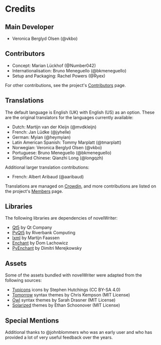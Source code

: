 # Credits

## Main Developer

* Veronica Berglyd Olsen (@vkbo)

## Contributors

* Concept: Marian Lückhof (@Number042)
* Internationalisation: Bruno Meneguello (@bkmeneguello)
* Setup and Packaging: Rachel Powers (@Ryex)

For other contributions, see the project's [Contributors](https://github.com/vkbo/novelWriter/graphs/contributors) page.

## Translations

The default language is English (UK) with English (US) as an option. These are the original
translators for the languages currently available:

* Dutch: Martijn van der Kleijn (@mvdkleijn)
* French: Jan Lüdke (@jyhelle)
* German: Myian (@heymyian)
* Latin American Spanish: Tommy Marplatt (@tmarplatt)
* Norwegian: Veronica Berglyd Olsen (@vkbo)
* Portuguese: Bruno Meneguello (@bkmeneguello)
* Simplified Chinese: Qianzhi Long (@longqzh)

Additional larger translation contributions:

* French: Albert Aribaud (@aaribaud)

Translations are managed on [Crowdin](https://crowdin.com/project/novelwriter), and more
contributions are listed on the project's [Members](https://crowdin.com/project/novelwriter/members) page.

## Libraries

The following libraries are dependencies of novelWriter:

* [Qt5](https://www.qt.io) by Qt Company
* [PyQt5](https://www.riverbankcomputing.com/software/pyqt) by Riverbank Computing
* [lxml](https://lxml.de) by Martijn Faassen
* [Enchant](https://abiword.github.io/enchant) by Dom Lachowicz
* [PyEnchant](https://pyenchant.github.io/pyenchant) by Dimitri Merejkowsky

## Assets

Some of the assets bundled with novelWriter were adapted from the following sources:

* [Typicons](https://github.com/stephenhutchings/typicons.font) icons by Stephen Hutchings (CC BY-SA 4.0)
* [Tomorrow](https://github.com/chriskempson/base16) syntax themes by Chris Kempson (MIT License)
* [Owl](https://github.com/sdras/night-owl-vscode-theme) syntax themes by Sarah Drasner (MIT License)
* [Solarized](https://github.com/altercation/solarized) themes by Ethan Schoonover (MIT License)

## Special Mentions

Additional thanks to @johnblommers who was an early user and who has provided a lot of very useful
feedback over the years.
